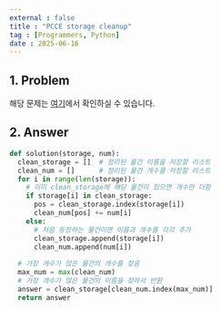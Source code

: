 ```yaml
---
external : false
title : "PCCE storage cleanup"
tag : [Programmers, Python]
date : 2025-06-16
---
```


## 1. Problem

해당 문제는 [여기](https://school.programmers.co.kr/learn/courses/30/lessons/250126)에서 확인하실 수 있습니다.

## 2. Answer

```python
def solution(storage, num):
  clean_storage = []  # 정리된 물건 이름을 저장할 리스트
  clean_num = []      # 정리된 물건 개수를 저장할 리스트
  for i in range(len(storage)):
    # 이미 clean_storage에 해당 물건이 있으면 개수만 더함
    if storage[i] in clean_storage:
      pos = clean_storage.index(storage[i])
      clean_num[pos] += num[i]
    else:
      # 처음 등장하는 물건이면 이름과 개수를 각각 추가
      clean_storage.append(storage[i])
      clean_num.append(num[i])
      
  # 가장 개수가 많은 물건의 개수를 찾음
  max_num = max(clean_num)
  # 가장 개수가 많은 물건의 이름을 찾아서 반환
  answer = clean_storage[clean_num.index(max_num)]
  return answer
```
